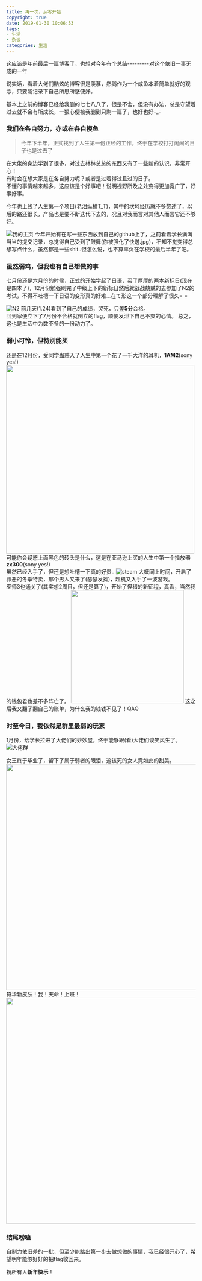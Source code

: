 ```yaml
---
title: 再一次，从零开始
copyright: true
date: 2019-01-30 10:06:53
tags: 
- 生活
- 杂谈
categories: 生活
---
```


这应该是年前最后一篇博客了，也想对今年有个总结---------对这个依旧一事无成的一年

说实话，看着大佬们酷炫的博客很是羡慕，然鹅作为一个咸鱼本着简单就好的观念，只要能记录下自己所思所感便好。

基本上之前的博客已经给我删的七七八八了，很是不舍，但没有办法，总是守望着过去就不会有所成长，一狠心便被我删到只剩一篇了，也好也好-_-  
<!--more-->

### 我们在各自努力，亦或在各自摸鱼
> 今年下半年，正式找到了人生第一份正经的工作，终于在学校打打闹闹的日子也是过去了   


在大佬的身边学到了很多，对过去林林总总的东西又有了一些新的认识，非常开心！  
有时会在想大家是在各自努力呢？或者是过着得过且过的日子。  
不懂的事情越来越多，这应该是个好事吧！说明视野所及之处变得更加宽广了，好事好事。

今年也上线了人生第一个项目(老泪纵横T_T)，其中的坎坷经历就不多赘述了，以后的路还很长，产品也是要不断迭代下去的，况且对我而言对其他人而言它还不够好。  

![我的主页](https://github.com/OctupleSakura/show-img/raw/master/blog/2018-end/github_index.jpg)
今年开始有在写一些东西放到自己的github上了，之前看着学长满满当当的提交记录，总觉得自己受到了鼓舞(你被强化了快送.jpg)，不知不觉变得总想写点什么，虽然都是一些shit..但怎么说，也不算辜负在学校的最后半年了吧。

### 虽然弱鸡，但我也有自己想做的事
七月份还是六月份的时候，正式的开始学起了日语，买了厚厚的两本新标日(现在是四本了)，12月份勉强刷完了中级上下的新标日然后就战战兢兢的去参加了N2的考试，不得不吐槽一下日语的变形真的好难...在て形这一个部分理解了很久= =  

![N2](https://github.com/OctupleSakura/show-img/raw/master/blog/2018-end/N2.jpg)
前几天(1.24)看到了自己的成绩，哭死，只差**5分**合格。  
回到家便立下了7月份不合格就倒立的flag，顺便发泄下自己不爽的心情。
总之，这也是生活中为数不多的一份动力了。

### 弱小可怜，但特别能买
还是在12月份，受同学蛊惑入了人生中第一个花了一千大洋的耳机，**1AM2**(sony yes!)
<img src="https://github.com/OctupleSakura/show-img/raw/master/blog/2018-end/1AM2.jpg" style="width:500px" >
可能你会疑惑上面黑色的砖头是什么，这是在亚马逊上买的人生中第一个播放器**zx300**(sony yes!)  
虽然已经入手了，但还是想吐槽一下真的好贵..
![steam](https://github.com/OctupleSakura/show-img/raw/master/blog/2018-end/steam_game.png)
大概同上时间，开启了罪恶的冬季特卖，那个男人又来了(瑟瑟发抖)，趁机又入手了一波游戏。  
巫师3也通关了(其实想2周目，但还是算了)，开始了怪猎的新征程，真香，当然我的钱包君也差不多阵亡了。
<img src="https://github.com/OctupleSakura/show-img/raw/master/blog/2018-end/kj.jpg" style="width:300px" >
这之后我又翻了翻自己的账单，为什么我的钱钱不见了！QAQ  


### 时至今日，我依然是群里最弱的玩家
1月份，给学长拉进了大佬们的妙妙屋，终于能够跟(看)大佬们谈笑风生了。  
![大佬群](https://github.com/OctupleSakura/show-img/raw/master/blog/2018-end/telegram.jpg)

女王终于毕业了，留下了属于弱者的眼泪，这该死的女人竟如此的甜美。  
<img src="https://github.com/OctupleSakura/show-img/raw/master/blog/2018-end/bh3_nw.jpg" style="width:600px" >
符华新皮肤！我！天命！上班！
<img src="https://github.com/OctupleSakura/show-img/raw/master/blog/2018-end/bh3_pf1.jpg" style="width:600px" >

### 结尾唠嗑
自制力依旧差的一批，但至少能踏出第一步去做想做的事情，我已经很开心了，希望明年能够好好的把flag收回来。  

祝所有人**新年快乐**！
